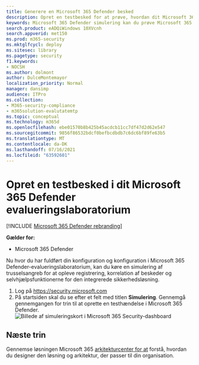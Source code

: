 ```yaml
---
title: Generere en Microsoft 365 Defender besked
description: Opret en testbesked for at prøve, hvordan dit Microsoft 365 Defender lab-miljø fungerer
keywords: Microsoft 365 Defender simulering kan du prøve Microsoft 365 Defender, generere testbesked Microsoft 365 Defender testbesked i Microsoft 365 Defender evalueringslaboratorium
search.product: eADQiWindows 10XVcnh
search.appverid: met150
ms.prod: m365-security
ms.mktglfcycl: deploy
ms.sitesec: library
ms.pagetype: security
f1.keywords:
- NOCSH
ms.author: dolmont
author: DulceMontemayor
localization_priority: Normal
manager: dansimp
audience: ITPro
ms.collection:
- M365-security-compliance
- m365solution-evalutatemtp
ms.topic: conceptual
ms.technology: m365d
ms.openlocfilehash: ebe01570b8b425b45acdcb11cc7df47d2d62e547
ms.sourcegitcommit: 9856f86532bdcf0befbcdbdb7c6dc6bf89fe63b5
ms.translationtype: MT
ms.contentlocale: da-DK
ms.lasthandoff: 07/16/2021
ms.locfileid: "63592601"
---
```

# <a name="generate-a-test-alert-in-your-microsoft-365-defender-evaluation-lab"></a>Opret en testbesked i dit Microsoft 365 Defender evalueringslaboratorium  

[!INCLUDE [Microsoft 365 Defender rebranding](../includes/microsoft-defender.md)]


**Gælder for:**
- Microsoft 365 Defender

Nu hvor du har fuldført din konfiguration og konfiguration i Microsoft 365 Defender-evalueringslaboratorium, kan du køre en simulering af trusselsangreb for at opleve registrering, korrelation af beskeder og selvhjælpsfunktionerne for den integrerede sikkerhedsløsning.  

1. Log på https://security.microsoft.com
2. På startsiden skal du se efter et felt med titlen **Simulering**.  Gennemgå gennemgangen for trin til at oprette en testhændelse i Microsoft 365 Defender.
<br>![Billede af simuleringskort i Microsoft 365 Security-dashboard](../../media/mtp-eval-73.png) <br>

## <a name="next-steps"></a>Næste trin

Gennemse løsningen Microsoft 365 [arkitekturcenter for at](../../solutions/index.yml) forstå, hvordan du designer den løsning og arkitektur, der passer til din organisation.